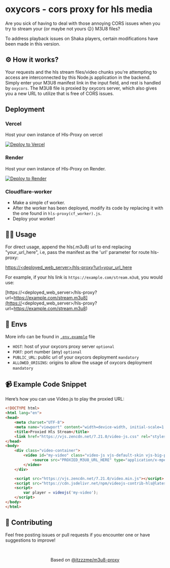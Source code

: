 # oxycors - cors proxy for hls media

Are you sick of having to deal with those annoying CORS issues when you try to stream your {or maybe not yours 😉} M3U8 files?

To address playback issues on Shaka players, certain modifications have been made in this version.

## ⚙ How it works?

Your requests and the hls stream files/video chunks you're attempting to access are interconnected by this Node.js application in the backend. Simply enter your M3U8 manifest link in the input field, and rest is handled by `oxycors`. The M3U8 file is proxied by oxycors server, which also gives you a new URL to utilize that is free of CORS issues.

## Deployment

### Vercel

Host your own instance of Hls-Proxy on vercel

[![Deploy to Vercel](https://vercel.com/button)](https://vercel.com/new/clone?repository-url=https://github.com/shrkwy/oxycors)
### Render

Host your own instance of Hls-Proxy on Render.

[![Deploy to Render](https://render.com/images/deploy-to-render-button.svg)](https://render.com/deploy?repo=https://github.com/shrkwy/oxycors)

### Cloudflare-worker
 - Make a simple cf worker.
 - After the worker has been deployed, modify its code by replacing it with the one found in `hls-proxy(cf_worker).js`.
 - Deploy your worker!

## 👩‍💻 Usage

For direct usage, append the hls(.m3u8) url to end replacing "your_url_here", i.e, pass the manifest as the 'url' parameter for route hls-proxy:

[https://<deployed_web_server>/hls-proxy?url=your_url_here](https://<deployed_web_server>/hls-proxy?url=your_url_here)

For example, if your hls link is `https://example.com/stream.m3u8`, you would use:

[https://<deployed_web_server>/hls-proxy?url=https://example.com/stream.m3u8](https://<deployed_web_server>/hls-proxy?url=https://example.com/stream.m3u8)

## <span>🔐 Envs</span>

More info can be found in [`.env.example`](https://github.com/oxycors/oxycors/blob/main/.env.example) file

- `HOST`: host of your oxycors proxy server `optional`
- `PORT`: port number (any) `optional`
- `PUBLIC_URL`: public url of your oxycors deployment `mandatory`
- `ALLOWED_ORIGINS`: origins to allow the  usage of oxycors deployment `mandatory`


## 📹 Example Code Snippet

Here’s how you can use Video.js to play the proxied URL:

```html
<!DOCTYPE html>
<html lang="en">
<head>
    <meta charset="UTF-8">
    <meta name="viewport" content="width=device-width, initial-scale=1.0">
    <title>Proxied Hls Stream</title>
    <link href="https://vjs.zencdn.net/7.21.0/video-js.css" rel="stylesheet">
</head>
<body>
    <div class="video-container">
        <video id="my-video" class="video-js vjs-default-skin vjs-big-play-centered" controls preload="auto" width="640" height="360">
            <source src="PROXIED_M3U8_URL_HERE" type="application/x-mpegURL">
        </video>
    </div>

    <script src="https://vjs.zencdn.net/7.21.0/video.min.js"></script>
    <script src="https://cdn.jsdelivr.net/npm/videojs-contrib-hls@latest"></script>
    <script>
        var player = videojs('my-video');
    </script>
</body>
</html>

```

## 🤝 Contributing

Feel free posting issues or pull requests if you encounter one or have suggestions to improve!

<br/>

<p align="center" style="text-decoration: none;">Based on <a href="https://github.com/itzzzme/m3u8proxy" target="_blank">@itzzzme/m3u8-proxy 
</a></p>

